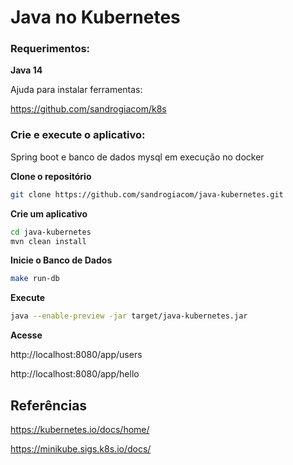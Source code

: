 # Java no Kubernetes



### Requerimentos:

**Java 14**

Ajuda para instalar ferramentas:

https://github.com/sandrogiacom/k8s

### Crie e execute o aplicativo:

Spring boot e banco de dados mysql em execução no docker

**Clone o repositório**

```bash
git clone https://github.com/sandrogiacom/java-kubernetes.git
```

**Crie um aplicativo**

```bash
cd java-kubernetes
mvn clean install
```

**Inicie o Banco de Dados**

```bash
make run-db
```

**Execute**

```bash
java --enable-preview -jar target/java-kubernetes.jar
```

**Acesse**

http://localhost:8080/app/users

http://localhost:8080/app/hello


## Referências

https://kubernetes.io/docs/home/

https://minikube.sigs.k8s.io/docs/
